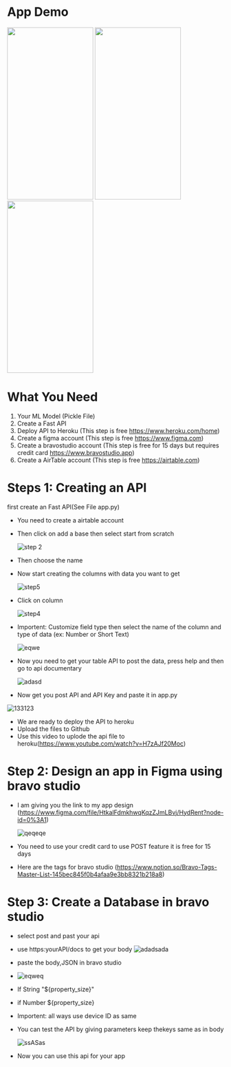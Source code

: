 # App Demo
<img src="https://github.com/konerunatwar/Making-ML-App-With-Fast-API-And-No-CodeAPP-Using-Bravo-studios/blob/main/ezgif-4-3be53d94f2de.gif" width="200" height="400" />     <img src="https://github.com/konerunatwar/Making-ML-App-With-Fast-API-And-No-CodeAPP-Using-Bravo-studios/blob/main/ezgif-4-81f1fca29a49.gif" width="200" height="400" />     <img src="https://github.com/konerunatwar/Making-ML-App-With-Fast-API-And-No-CodeAPP-Using-Bravo-studios/blob/main/ezgif-4-9e22bd9d1fb1.gif" width="200" height="400" />

# What You Need
1. Your ML Model (Pickle File)
2. Create a Fast API
3. Deploy API to Heroku (This step is free https://www.heroku.com/home)
4. Create a figma account (This step is free https://www.figma.com)
5. Create a bravostudio account (This step is free for 15 days but requires credit card https://www.bravostudio.app)
6. Create a AirTable account (This step is free https://airtable.com)

# Steps 1: Creating an API
first create an Fast API(See File app.py)
* You need to create a airtable account
* Then click on add a base then select start from scratch

  ![step 2](https://user-images.githubusercontent.com/56246430/118486520-5a3d8e80-b737-11eb-9938-4fe13b36528a.PNG)


* Then choose the name
* Now start creating the columns with data you want to get

  ![step5](https://user-images.githubusercontent.com/56246430/118487705-9de4c800-b738-11eb-802e-4fc9e454da18.PNG)


* Click on column 

  ![step4](https://user-images.githubusercontent.com/56246430/118487942-dc7a8280-b738-11eb-8625-0b1c6f0c9c25.PNG)


* Importent: Customize field type then select the name of the column and type of data (ex: Number or Short Text) 

  ![eqwe](https://user-images.githubusercontent.com/56246430/118488670-97a31b80-b739-11eb-8e7e-675d88cd8857.PNG)
 

* Now you need to get your table API to post the data, press help and then go to api documentary 

  ![adasd](https://user-images.githubusercontent.com/56246430/118489633-ad651080-b73a-11eb-9fd2-fdde70d4a622.PNG)
  
 * Now get you post API and API Key and paste it in app.py
  
  ![133123](https://user-images.githubusercontent.com/56246430/118490931-1ef18e80-b73c-11eb-86e9-4af357ff437b.PNG)
  
* We are ready to deploy the API to heroku 
 * Upload the files to Github
 * Use this video to uplode the api file to heroku(https://www.youtube.com/watch?v=H7zAJf20Moc)

# Step 2: Design an app in Figma using bravo studio

* I am giving you the link to my app design (https://www.figma.com/file/HtkalFdmkhwqKqzZJmLBvj/HydRent?node-id=0%3A1)
  
  ![qeqeqe](https://user-images.githubusercontent.com/56246430/118501458-60873700-b746-11eb-81c5-2e352dbea94b.PNG)

* You need to use your credit card to use POST feature it is free for 15 days  
* Here are the tags for bravo studio (https://www.notion.so/Bravo-Tags-Master-List-145bec845f0b4afaa9e3bb8321b218a8)

# Step 3: Create a Database in bravo studio

* select post and past your api
* use https:yourAPI/docs to get your body
  ![adadsada](https://user-images.githubusercontent.com/56246430/118497170-72ff7180-b742-11eb-9751-ecdb9da671b1.PNG)
* paste the body,JSON in bravo studio
* ![eqweq](https://user-images.githubusercontent.com/56246430/118496737-084e3600-b742-11eb-9302-774f67c87afb.PNG)
* If String "${property_size}"
* if Number ${property_size}
* Importent: all ways  use device ID as same 
* You can test the API by giving parameters keep thekeys same as in body
 
  ![ssASas](https://user-images.githubusercontent.com/56246430/118498052-40a24400-b743-11eb-8cb6-4234d04b9d3f.PNG)
 
 * Now you can use this api for your app
